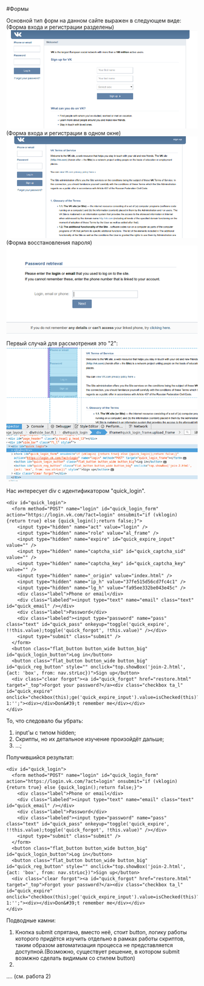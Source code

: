 #Формы

Основной тип форм на данном сайте выражен в следующем виде:
(Форма входа и регистрации разделены)
![Alt text](1.png "тип 1")
(Форма входа и регистрации в одном окне)
![Alt text](2.png "тип 2")
(Форма восстановления пароля)
![Alt text](3.png "тип 3")

Первый случай для рассмотрения это "2":
![Alt text](4.png "code")

Нас интересует div с идентификатором "quick_login".

	<div id="quick_login">
	  <form method="POST" name="login" id="quick_login_form" action="https://login.vk.com/?act=login" onsubmit="if (vklogin) {return true} else {quick_login();return false;}">
	    <input type="hidden" name="act" value="login" />
	    <input type="hidden" name="role" value="al_frame" />
	    <input type="hidden" name="expire" id="quick_expire_input" value="" />
	    <input type="hidden" name="captcha_sid" id="quick_captcha_sid" value="" />
	    <input type="hidden" name="captcha_key" id="quick_captcha_key" value="" />
	    <input type="hidden" name="_origin" value="index.html" />
	    <input type="hidden" name="ip_h" value="37fe515d56cd7fc4c1" />
	    <input type="hidden" name="lg_h" value="fa95ee332be043e45c" />
	    <div class="label">Phone or email</div>
	    <div class="labeled"><input type="text" name="email" class="text" id="quick_email" /></div>
	    <div class="label">Password</div>
	    <div class="labeled"><input type="password" name="pass" class="text" id="quick_pass" onkeyup="toggle('quick_expire', !!this.value);toggle('quick_forgot', !this.value)" /></div>
	    <input type="submit" class="submit" />
	  </form>
	  <button class="flat_button button_wide button_big" id="quick_login_button">Log in</button>
	  <button class="flat_button button_wide button_big" id="quick_reg_button" style="" onclick="top.showBox('join-2.html', {act: 'box', from: nav.strLoc})">Sign up</button>
	  <div class="clear forgot"><a id="quick_forgot" href="restore.html" target="_top">Forgot your password?</a><div class="checkbox ta_l" id="quick_expire" onclick="checkbox(this);ge('quick_expire_input').value=isChecked(this)?1:'';"><div></div>Don&#39;t remember me</div></div>
	</div>

То, что следовало бы убрать:
1. input'ы с типом hidden;
2. Скрипты, но их детальное изучение произойдёт дальше;
3. ...;

Получившийся результат:

	<div id="quick_login">
	  <form method="POST" name="login" id="quick_login_form" action="https://login.vk.com/?act=login" onsubmit="if (vklogin) {return true} else {quick_login();return false;}">
	    <div class="label">Phone or email</div>
	    <div class="labeled"><input type="text" name="email" class="text" id="quick_email" /></div>
	    <div class="label">Password</div>
	    <div class="labeled"><input type="password" name="pass" class="text" id="quick_pass" onkeyup="toggle('quick_expire', !!this.value);toggle('quick_forgot', !this.value)" /></div>
	    <input type="submit" class="submit" />
	  </form>
	  <button class="flat_button button_wide button_big" id="quick_login_button">Log in</button>
	  <button class="flat_button button_wide button_big" id="quick_reg_button" style="" onclick="top.showBox('join-2.html', {act: 'box', from: nav.strLoc})">Sign up</button>
	  <div class="clear forgot"><a id="quick_forgot" href="restore.html" target="_top">Forgot your password?</a><div class="checkbox ta_l" id="quick_expire" onclick="checkbox(this);ge('quick_expire_input').value=isChecked(this)?1:'';"><div></div>Don&#39;t remember me</div></div>
	</div>

Подводные камни:
1. Кнопка submit спрятана, вместо неё, стоит button, логику работы которого придётся изучить отдельно в рамках работы скриптов, таким образом автоматизация процесса не представляется доступной.(Возможно, существует решение, в котором submit возмжно сделать видимым со стилем button)
2. 


.... (см. работа 2)
